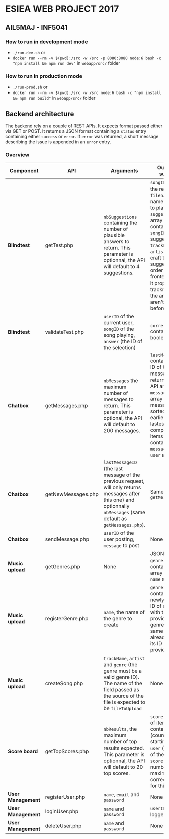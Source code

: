 # ESIEA WEB PROJECT 2017
## AIL5MAJ - INF5041

### How to run in development mode
- `./run-dev.sh`
or
- `docker run --rm -v $(pwd):/src -w /src -p 8080:8080 node:6 bash -c "npm install && npm run dev"` in `webapp/src/` folder

### How to run in production mode
- `./run-prod.sh`
or
- `docker run --rm -v $(pwd):/src -w /src node:6 bash -c "npm install && npm run build"` in `webapp/src/` folder

## Backend architecture

The backend rely on a couple of REST APIs.
It expects format passed either via GET or POST.
It returns a JSON format containing a `status` entry containing either `success` or  `error`.
If `error` was returned, a short message describing the issue is appended in an `error` entry.

### Overview

| Component | API | Arguments | Output on success |
| ---- | ---- | ------------ | --------- |
| **Blindtest** | getTest.php | `nbSuggestions` containing the number of plausible answers to return. This parameter is optionnal, the API will default to 4 suggestions. | `songID` (the ID the real song), `filename` (the name of the file to play), `suggestions` (an array of items containing the `songID` of the suggestion, `trackName` and `artistName` to craft the suggestion). In order to let the frontend format it properly, the trackname and the artist name aren't merged beforehand |
| **Blindtest** | validateTest.php | `userID` of the current user, `songID` of the song playing, `answer` (the ID of the selection) | `correct` containing a boolean |
| **Chatbox** | getMessages.php | `nbMessages` the maximum number of messages to return. This parameter is optional, the API will default to 200 messages. | `lastMessageID` containing the ID of the lastest message returned by the API and `messages`, an array of messages sorted from earliest to lastest composed items containing `messageText`, `user` and `time` |
| **Chatbox** | getNewMessages.php | `lastMessageID` (the last message of the previous request, will only returns messages after this one) and optionnally `nbMessages` (same default as `getMessages.php`). | Same output as `getMessages.php`
| **Chatbox** | sendMessage.php | `userID` of the user posting, `message` to post | None |
| **Music upload** | getGenres.php | None | JSON with a `genres` entry containing an array of couples `name` and `ID`  |
| **Music upload** | registerGenre.php | `name`, the name of the genre to create | `genreID`, containing the newly created ID of a genre with the name provided. If a genre with the same name already existed, its ID is provided. |
| **Music upload** | createSong.php | `trackName`, `artist` and `genre` (the genre must be a valid genre ID). The name of the field passed as the source of the file is expected to be `fileToUpload` | None |
| **Score board** | getTopScores.php | `nbResults`, the maximum number of top results expected. This parameter is optionnal, the API will default to 20 top scores. | `scores`, an array of items containing `rank` (counter starting from 1), `user` (the name of the user), `score` (the number of maximum correct answer for this user) |
| **User Management** | registerUser.php | `name`, `email` and `password` | None |
| **User Management** | loginUser.php | `name` and `password` | `userID` of the logged in user |
| **User Management** | deleteUser.php | `name` and `password` | None |

